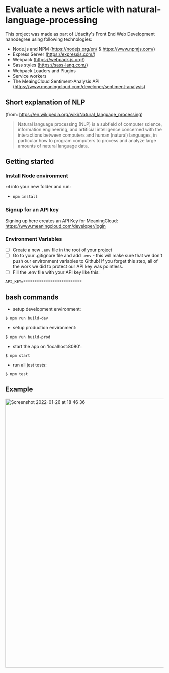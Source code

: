 # Evaluate a news article with natural-language-processing

This project was made as part of Udacity's Front End Web Development nanodegree using following technologies:
- Node.js and NPM (https://nodejs.org/en/ & https://www.npmjs.com/)
- Express Server (https://expressjs.com/)
- Webpack (https://webpack.js.org/)
- Sass styles (https://sass-lang.com/)
- Webpack Loaders and Plugins
- Service workers
- The MeaingCloud Sentiment-Analysis API (https://www.meaningcloud.com/developer/sentiment-analysis)


## Short explanation of NLP
(from: https://en.wikipedia.org/wiki/Natural_language_processing)

> Natural language processing (NLP) is a subfield of computer science, information engineering, and artificial intelligence
concerned with the interactions between computers and human (natural) languages, in particular how to program computers to
process and analyze large amounts of natural language data.


## Getting started

### Install Node environment 
`cd` into your new folder and run:
- `npm install`

### Signup for an API key
Signing up here creates an API Key for MeaningCloud:
https://www.meaningcloud.com/developer/login

### Environment Variables
- [ ] Create a new ```.env``` file in the root of your project
- [ ] Go to your .gitignore file and add ```.env``` - this will make sure that we don't push our environment variables to Github! If you forget this step, all of the work we did to protect our API key was pointless.
- [ ] Fill the .env file with your API key like this:
```
API_KEY=**************************
```


## bash commands 

- setup development environment:
```
$ npm run build-dev
```
- setup production environment:
```
$ npm run build-prod
```
- start the app on 'localhost:8080':
```
$ npm start
```
- run all jest tests:
```
$ npm test
```

## Example
<img width="854" alt="Screenshot 2022-01-26 at 18 46 36" src="https://user-images.githubusercontent.com/77970573/151218061-7fbc81df-0852-4b36-b746-10e9245b4f69.png">
